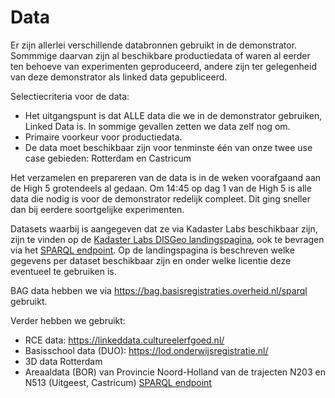 # Data
Er zijn allerlei verschillende databronnen gebruikt in de demonstrator. Sommmige daarvan zijn al beschikbare productiedata of waren al eerder ten behoeve van experimenten geproduceerd, andere zijn ter gelegenheid van deze demonstrator als linked data gepubliceerd. 

Selectiecriteria voor de data: 
- Het uitgangspunt is dat ALLE data die we in de demonstrator gebruiken, Linked Data is. In sommige gevallen zetten we data zelf nog om.
- Primaire voorkeur voor productiedata.
- De data moet beschikbaar zijn voor tenminste één van onze twee use case gebieden: Rotterdam en Castricum

Het verzamelen en prepareren van de data is in de weken voorafgaand aan de High 5 grotendeels al gedaan. Om 14:45 op dag 1 van de High 5 is alle data die nodig is voor de demonstrator redelijk compleet. Dit ging sneller dan bij eerdere soortgelijke experimenten. 

Datasets waarbij is aangegeven dat ze via Kadaster Labs beschikbaar zijn, zijn te vinden op de [Kadaster Labs DISGeo landingspagina](https://data.labs.kadaster.nl/disgeo/), ook te bevragen via het [SPARQL endpoint](https://api.labs.kadaster.nl/datasets/disgeo/disgeo/services/disgeo/sparql). Op de landingspagina is beschreven welke gegevens per dataset beschikbaar zijn en onder welke licentie deze eventueel te gebruiken is.

BAG data hebben we via https://bag.basisregistraties.overheid.nl/sparql gebruikt. 

Verder hebben we gebruikt:
- RCE data: https://linkeddata.cultureelerfgoed.nl/
- Basisschool data (DUO): https://lod.onderwijsregistratie.nl/
- 3D data Rotterdam 
- Areaaldata (BOR) van Provincie Noord-Holland van de trajecten N203 en N513 (Uitgeest, Castricum) [SPARQL endpoint](https://data.labs.kadaster.nl/disgeo/AreaaldataN203N513/sparql/AreaaldataN203N513)